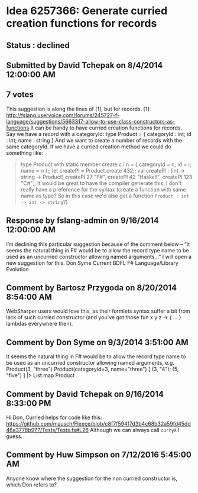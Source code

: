 # Idea 6257366: Generate curried creation functions for records #

## Status : declined

## Submitted by David Tchepak on 8/4/2014 12:00:00 AM

## 7 votes

This suggestion is along the lines of [1], but for records.
[1]: http://fslang.uservoice.com/forums/245727-f-language/suggestions/5663317-allow-to-use-class-constructors-as-functions
It can be handy to have curried creation functions for records.
Say we have a record with a categoryId:
type Product = { categoryId : int; id : int; name : string }
And we want to create a number of records with the same categoryId. If we have a curried creation method we could do something like:
> type Product with static member create c i n = { categoryId = c; id = i; name = n };;
> let createPl = Product.create 432;;
val createPl : (int -> string -> Product)
> createPl 27 "F#", createPl 42 "Haskell", createPl 123 "C#";;
It would be great to have the compiler generate this. I don't really have a preference for the syntax (create a function with same name as type? So in this case we'd also get a function `Product : int -> int -> string`?)

## Response by fslang-admin on 9/16/2014 12:00:00 AM

I’m declining this particular suggestion because of the comment below – “It seems the natural thing in F# would be to allow the record type name to be used as an uncurried constructor allowing named arguments…”
I will open a new suggestion for this.
Don Syme
Current BDFL F# Language/Library Evolution


## Comment by Bartosz Przygoda on 8/20/2014 8:54:00 AM

WebSharper users would love this, as their formlets syntax suffer a bit from lack of such curried constructor (and you've got those fun x y z -> { ... } lambdas everywhere then).

## Comment by Don Syme on 9/3/2014 3:51:00 AM

It seems the natural thing in F# would be to allow the record type name to be used as an uncurried constructor allowing named arguments, e.g.
Product(3, "three")
Product(categoryId=3, name="three")
[ (3, "4"); (5, "five") ] |> List.map Product

## Comment by David Tchepak on 9/16/2014 8:33:00 PM

Hi Don,
Curried helps for code like this:
https://github.com/mausch/Fleece/blob/c8f7f59417d3b4c68b32a59fd45dd46a3778b977/Tests/Tests.fs#L26
Although we can always call `curryX` I guess.

## Comment by Huw Simpson on 7/12/2016 5:45:00 AM

Anyone know where the suggestion for the non curried constructor is, which Don refers to?
